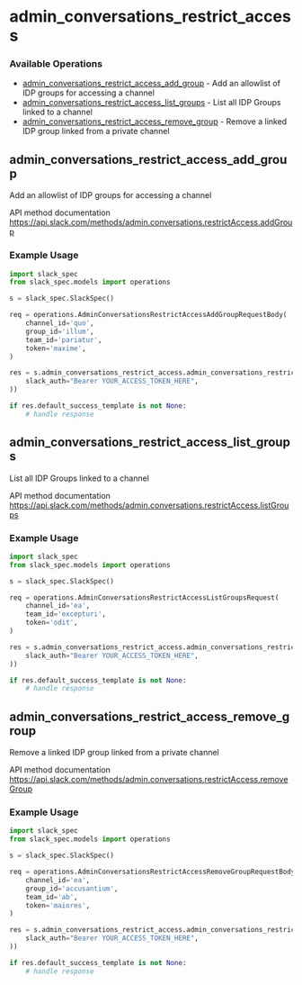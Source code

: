 # admin_conversations_restrict_access

### Available Operations

* [admin_conversations_restrict_access_add_group](#admin_conversations_restrict_access_add_group) - Add an allowlist of IDP groups for accessing a channel
* [admin_conversations_restrict_access_list_groups](#admin_conversations_restrict_access_list_groups) - List all IDP Groups linked to a channel
* [admin_conversations_restrict_access_remove_group](#admin_conversations_restrict_access_remove_group) - Remove a linked IDP group linked from a private channel

## admin_conversations_restrict_access_add_group

Add an allowlist of IDP groups for accessing a channel

API method documentation
<https://api.slack.com/methods/admin.conversations.restrictAccess.addGroup>

### Example Usage

```python
import slack_spec
from slack_spec.models import operations

s = slack_spec.SlackSpec()

req = operations.AdminConversationsRestrictAccessAddGroupRequestBody(
    channel_id='quo',
    group_id='illum',
    team_id='pariatur',
    token='maxime',
)

res = s.admin_conversations_restrict_access.admin_conversations_restrict_access_add_group(req, operations.AdminConversationsRestrictAccessAddGroupSecurity(
    slack_auth="Bearer YOUR_ACCESS_TOKEN_HERE",
))

if res.default_success_template is not None:
    # handle response
```

## admin_conversations_restrict_access_list_groups

List all IDP Groups linked to a channel

API method documentation
<https://api.slack.com/methods/admin.conversations.restrictAccess.listGroups>

### Example Usage

```python
import slack_spec
from slack_spec.models import operations

s = slack_spec.SlackSpec()

req = operations.AdminConversationsRestrictAccessListGroupsRequest(
    channel_id='ea',
    team_id='excepturi',
    token='odit',
)

res = s.admin_conversations_restrict_access.admin_conversations_restrict_access_list_groups(req, operations.AdminConversationsRestrictAccessListGroupsSecurity(
    slack_auth="Bearer YOUR_ACCESS_TOKEN_HERE",
))

if res.default_success_template is not None:
    # handle response
```

## admin_conversations_restrict_access_remove_group

Remove a linked IDP group linked from a private channel

API method documentation
<https://api.slack.com/methods/admin.conversations.restrictAccess.removeGroup>

### Example Usage

```python
import slack_spec
from slack_spec.models import operations

s = slack_spec.SlackSpec()

req = operations.AdminConversationsRestrictAccessRemoveGroupRequestBody(
    channel_id='ea',
    group_id='accusantium',
    team_id='ab',
    token='maiores',
)

res = s.admin_conversations_restrict_access.admin_conversations_restrict_access_remove_group(req, operations.AdminConversationsRestrictAccessRemoveGroupSecurity(
    slack_auth="Bearer YOUR_ACCESS_TOKEN_HERE",
))

if res.default_success_template is not None:
    # handle response
```
